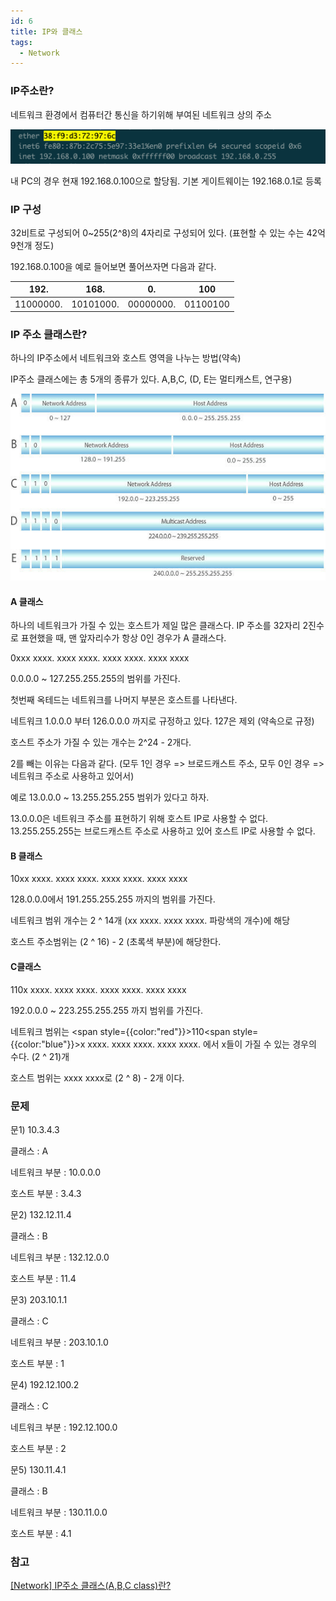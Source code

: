 ```yaml
---
id: 6
title: IP와 클래스
tags:
  - Network
---
```


### IP주소란?

네트워크 환경에서 컴퓨터간 통신을 하기위해 부여된 네트워크 상의 주소

![ip-address](./img/ip-address.png)

내 PC의 경우 현재 192.168.0.100으로 할당됨. 기본 게이트웨이는 192.168.0.1로 등록

### IP 구성

32비트로 구성되어 0~255(2^8)의 4자리로 구성되어 있다. (표현할 수 있는 수는 42억 9천개 정도)

192.168.0.100을 예로 들어보면 풀어쓰자면 다음과 같다.

|192.|168.|0.|100|
|----|----|----|----|
|11000000.|10101000.|00000000.|01100100|

### IP 주소 클래스란?

하나의 IP주소에서 네트워크와 호스트 영역을 나누는 방법(약속)

IP주소 클래스에는 총 5개의 종류가 있다. A,B,C, (D, E는 멀티캐스트, 연구용)

![ip class](./img/%08ip-abc-class.jpeg)

#### A 클래스

하나의 네트워크가 가질 수 있는 호스트가 제일 많은 클래스다. IP 주소를 32자리 2진수로 표현했을 때, 맨 앞자리수가 항상 0인 경우가 A 클래스다.

<p style={{color:"green"}}><span style={{color:"red"}}>0</span><span style={{color:"blue"}}>xxx xxxx.</span> xxxx xxxx. xxxx xxxx. xxxx xxxx</p>

0.0.0.0 ~ 127.255.255.255의 범위를 가진다.

첫번째 옥테드는 네트워크를 나머지 부분은 호스트를 나타낸다.

네트워크 1.0.0.0 부터 126.0.0.0 까지로 규정하고 있다. 127은 제외 (약속으로 규정)

호스트 주소가 가질 수 있는 개수는 2^24 - 2개다. 

2를 빼는 이유는 다음과 같다. (모두 1인 경우 => 브로드캐스트 주소, 모두 0인 경우 => 네트워크 주소로 사용하고 있어서)

예로 13.0.0.0 ~ 13.255.255.255 범위가 있다고 하자.

13.0.0.0은 네트워크 주소를 표현하기 위해 호스트 IP로 사용할 수 없다. <br/>
13.255.255.255는 브로드캐스트 주소로 사용하고 있어 호스트 IP로 사용할 수 없다.


#### B 클래스

<p style={{color:"green"}}><span style={{color:"red"}}>10</span><span style={{color:"blue"}}>xx xxxx. xxxx xxxx.</span> xxxx xxxx. xxxx xxxx</p>

128.0.0.0에서 191.255.255.255 까지의 범위를 가진다.

네트워크 범위 개수는 2 ^ 14개 (xx xxxx. xxxx xxxx. 파랑색의 개수)에 해당

호스트 주소범위는 (2 ^ 16) - 2 (초록색 부분)에 해당한다.

#### C클래스

<p style={{color:"green"}}><span style={{color:"red"}}>110</span><span style={{color:"blue"}}>x xxxx. xxxx xxxx. xxxx xxxx.</span> xxxx xxxx</p>

192.0.0.0 ~ 223.255.255.255 까지 범위를 가진다.

네트워크 범위는 <span style={{color:"red"}}>110</span><span style={{color:"blue"}}>x xxxx. xxxx xxxx. xxxx xxxx.</span> 에서 x들이 가질 수 있는 경우의 수다. (2 ^ 21)개

호스트 범위는 xxxx xxxx로 (2 ^ 8) - 2개 이다.

### 문제

문1) 10.3.4.3

 

클래스 : A

네트워크 부분 : 10.0.0.0

호스트 부분 : 3.4.3

 
문2) 132.12.11.4

 

클래스 : B

네트워크 부분 : 132.12.0.0

호스트 부분 : 11.4

 
문3) 203.10.1.1

 

클래스 : C

네트워크 부분 : 203.10.1.0

호스트 부분 : 1

 
문4) 192.12.100.2

 

클래스 : C

네트워크 부분 : 192.12.100.0

호스트 부분 : 2

 
 
문5) 130.11.4.1

 

클래스 : B

네트워크 부분 : 130.11.0.0

호스트 부분 : 4.1

### 참고

[[Network] IP주소 클래스(A,B,C class)란?](https://limkydev.tistory.com/168)